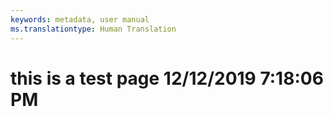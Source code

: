 ```yaml
---
keywords: metadata, user manual
ms.translationtype: Human Translation
---
```

# this is a test page 12/12/2019 7:18:06 PM